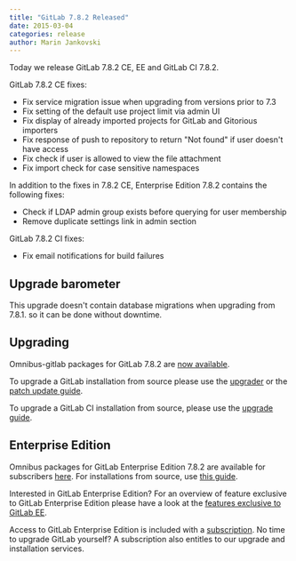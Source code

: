 ```yaml
---
title: "GitLab 7.8.2 Released"
date: 2015-03-04
categories: release
author: Marin Jankovski
---
```


Today we release GitLab 7.8.2 CE, EE and GitLab CI 7.8.2.


GitLab 7.8.2 CE fixes:

- Fix service migration issue when upgrading from versions prior to 7.3
- Fix setting of the default use project limit via admin UI
- Fix display of already imported projects for GitLab and Gitorious importers
- Fix response of push to repository to return "Not found" if user doesn't have access
- Fix check if user is allowed to view the file attachment
- Fix import check for case sensitive namespaces

In addition to the fixes in 7.8.2 CE, Enterprise Edition 7.8.2 contains the following fixes:

- Check if LDAP admin group exists before querying for user membership
- Remove duplicate settings link in admin section

GitLab 7.8.2 CI fixes:

- Fix email notifications for build failures

<!-- more -->

## Upgrade barometer

This upgrade doesn't contain database migrations when upgrading from 7.8.1. so it can be done without downtime.

## Upgrading

Omnibus-gitlab packages for GitLab 7.8.2 are [now available](https://about.gitlab.com/downloads/).

To upgrade a GitLab installation from source please use the
[upgrader](http://doc.gitlab.com/ce/update/upgrader.html) or the [patch update
guide](http://doc.gitlab.com/ce/update/patch_versions.html).

To upgrade a GitLab CI installation from source, please use the [upgrade guide](https://gitlab.com/gitlab-org/gitlab-ci/blob/master/doc/update/patch_versions.md).

## Enterprise Edition

Omnibus packages for GitLab Enterprise Edition 7.8.2 are available for subscribers [here](https://gitlab.com/subscribers/gitlab-ee/blob/master/doc/install/packages.md). For installations from source, use [this guide](https://gitlab.com/subscribers/gitlab-ee/blob/master/doc/update/patch_versions.md).

Interested in GitLab Enterprise Edition?
For an overview of feature exclusive to GitLab Enterprise Edition please have a look at the [features exclusive to GitLab EE](http://about.gitlab.com/features/#enterprise).

Access to GitLab Enterprise Edition is included with a [subscription](http://www.gitlab.com/subscription/).
No time to upgrade GitLab yourself?
A subscription also entitles to our upgrade and installation services.
